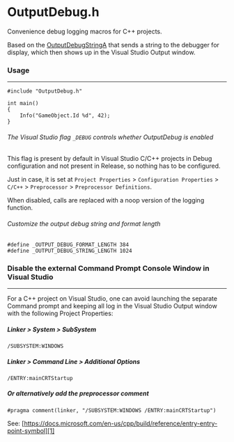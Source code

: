# OutputDebug.h

Convenience debug logging macros for C++ projects.

Based on the [OutputDebugStringA](https://learn.microsoft.com/en-us/windows/win32/api/debugapi/nf-debugapi-outputdebugstringa) that sends a string to the debugger for display, which then shows up in the Visual Studio Output window.

### Usage
---

```
#include "OutputDebug.h"

int main() 
{ 
    Info("GameObject.Id %d", 42); 
}
```

###### The Visual Studio flag `_DEBUG` controls whether OutputDebug is enabled

This flag is present by default in Visual Studio C/C++ projects in Debug configuration and not present in Release, so nothing has to be configured.

Just in case, it is set at `Project Properties` > `Configuration Properties` > `C/C++` > `Preprocessor` > `Preprocessor Definitions`.

When disabled, calls are replaced with a noop version of the logging function.

###### Customize the output debug string and format length

```
#define _OUTPUT_DEBUG_FORMAT_LENGTH 384
#define _OUTPUT_DEBUG_STRING_LENGTH 1024
```

### Disable the external Command Prompt Console Window in Visual Studio 
---
 
For a C++ project on Visual Studio, one can avoid launching the separate Command prompt and keeping all log in the Visual Studio Output window with the following Project Properties:

##### Linker > System > SubSystem
 
```
/SUBSYSTEM:WINDOWS
```
  
##### Linker > Command Line > Additional Options
 
```
/ENTRY:mainCRTStartup
```

##### Or alternatively add the preprocessor comment
 
```
#pragma comment(linker, "/SUBSYSTEM:WINDOWS /ENTRY:mainCRTStartup")
```
 
See: [https://docs.microsoft.com/en-us/cpp/build/reference/entry-entry-point-symbol][1]

 [1]: https://docs.microsoft.com/en-us/cpp/build/reference/entry-entry-point-symbol
